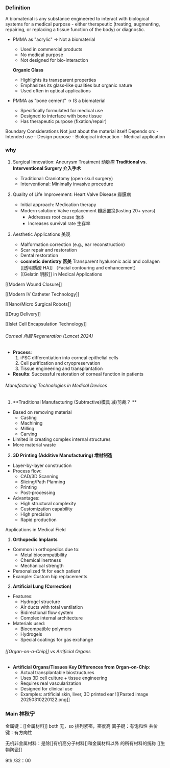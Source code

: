 ### Definition

A biomaterial is any substance engineered to interact with biological systems for a medical purpose - either therapeutic (treating, augmenting, repairing, or replacing a tissue function of the body) or diagnostic.

- PMMA as "acrylic" → Not a biomaterial
    - Used in commercial products
    - No medical purpose
    - Not designed for bio-interaction
	
	**Organic Glass**
	- Highlights its transparent properties
	- Emphasizes its glass-like qualities but organic nature
	- Used often in optical applications

- PMMA as "bone cement" → IS a biomaterial
    - Specifically formulated for medical use
    - Designed to interface with bone tissue
    - Has therapeutic purpose (fixation/repair)

Boundary Considerations
Not just about the material itself
Depends on:
    - Intended use
    - Design purpose
    - Biological interaction
    - Medical application
### why
 1. Surgical Innovation: Aneurysm Treatment 动脉瘤
	**Traditional vs. Interventional Surgery 介入手术**
    - Traditional: Craniotomy (open skull surgery)
    - Interventional: Minimally invasive procedure

2. Quality of Life Improvement: Heart Valve Disease 瓣膜病
    - Initial approach: Medication therapy
    - Modern solution: Valve replacement 瓣膜置换(lasting 20+ years)
        - Addresses root cause 治本
        - Increases survival rate 生存率

3. Aesthetic Applications 美观 
	- Malformation correction (e.g., ear reconstruction)
	- Scar repair and restoration
    - Dental restoration 
    - **cosmetic dentistry 医美**
	    Transparent hyaluronic acid and collagen [[透明质酸 HA]]
		（Facial contouring and enhancement）
	- [[Gelatin 明胶]] in Medical Applications


[[Modern Wound Closure]]

[[Modern IV Catheter Technology]]

[[Nano/Micro Surgical Robots]]

[[Drug Delivery]]

[[Islet Cell Encapsulation Technology]]

###### Corneal 角膜 Regeneration (Lancet 2024)

- **Process**:
    1. iPSC differentiation into corneal epithelial cells
    2. Cell purification and cryopreservation
    3. Tissue engineering and transplantation
- **Results**: Successful restoration of corneal function in patients



###### Manufacturing Technologies in Medical Devices

1. **Traditional Manufacturing (Subtractive)模具 减/剪裁？ **
- Based on removing material
    - Casting
    - Machining
    - Milling
    - Carving
- Limited in creating complex internal structures
- More material waste

2. **3D Printing (Additive Manufacturing) 增材制造** 
- Layer-by-layer construction
- Process flow:
    - CAD/3D Scanning
    - Slicing/Path Planning
    - Printing
    - Post-processing
- Advantages:
    - High structural complexity
    - Customization capability
    - High precision
    - Rapid production

Applications in Medical Field
1. **Orthopedic Implants**
- Common in orthopedics due to:
    - Metal biocompatibility
    - Chemical inertness
    - Mechanical strength
- Personalized fit for each patient
- Example: Custom hip replacements

2. **Artificial Lung (Correction)**
- Features:
    - Hydrogel structure
    - Air ducts with total ventilation
    - Bidirectional flow system
    - Complex internal architecture
- Materials used:
    - Biocompatible polymers
    - Hydrogels
    - Special coatings for gas exchange

###### [[Organ-on-a-Chip]] vs Artificial Organs
- **Artificial Organs/Tissues Key Differences from Organ-on-Chip**:
    - Actual transplantable biostructures
    - Uses 3D cell culture + tissue engineering
    - Requires real vascularization
    - Designed for clinical use
    - Examples: artificial skin, liver, 3D printed ear
![[Pasted image 20250310220122.png]]

### Main 林秋宁

金属键：[[金属材料]]  both 无，so 排列紧密，密度高
离子键：有饱和性
共价键：有方向性

无机非金属材料：是除[[有机高分子材料]]和金属材料以外 的所有材料的统称
	[[生物陶瓷]]

9th /32：00